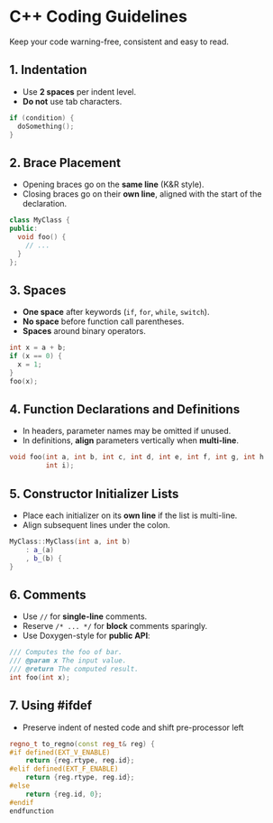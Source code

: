 # C++ Coding Guidelines

Keep your code warning-free, consistent and easy to read.

## 1. Indentation
- Use **2 spaces** per indent level.
- **Do not** use tab characters.

```cpp
if (condition) {
  doSomething();
}
```

## 2. Brace Placement
- Opening braces go on the **same line** (K&R style).
- Closing braces go on their **own line**, aligned with the start of the declaration.

```cpp
class MyClass {
public:
  void foo() {
    // ...
  }
};
```

## 3. Spaces
- **One space** after keywords (`if`, `for`, `while`, `switch`).
- **No space** before function call parentheses.
- **Spaces** around binary operators.

```cpp
int x = a + b;
if (x == 0) {
  x = 1;
}
foo(x);
```

## 4. Function Declarations and Definitions
- In headers, parameter names may be omitted if unused.
- In definitions, **align** parameters vertically when **multi-line**.

```cpp
void foo(int a, int b, int c, int d, int e, int f, int g, int h
         int i);
```

## 5. Constructor Initializer Lists
- Place each initializer on its **own line** if the list is multi-line.
- Align subsequent lines under the colon.

```cpp
MyClass::MyClass(int a, int b)
    : a_(a)
    , b_(b) {
}
```

## 6. Comments
- Use `//` for **single-line** comments.
- Reserve `/* ... */` for **block** comments sparingly.
- Use Doxygen-style for **public API**:

```cpp
/// Computes the foo of bar.
/// @param x The input value.
/// @return The computed result.
int foo(int x);
```

## 7. Using #ifdef
- Preserve indent of nested code and shift pre-processor left
```cpp
regno_t to_regno(const reg_t& reg) {
#if defined(EXT_V_ENABLE)
    return {reg.rtype, reg.id};
#elif defined(EXT_F_ENABLE)
    return {reg.rtype, reg.id};
#else
    return {reg.id, 0};
#endif
endfunction
```